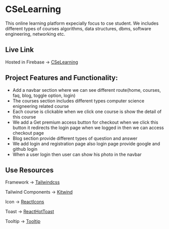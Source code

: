 # CSeLearning

This online learning platform expecially focus to cse student. We includes different types of courses algorithms, data structures, dbms, software engineering, networking etc.


## Live Link
Hosted in Firebase -> [CSeLearning](https://cselearning-platform.web.app/)

## Project Features and Functionality:

- Add a navbar section where we can see different route(home, courses, faq, blog, toggle option, login) 
- The courses section includes different types computer science enigneering related course  
- Each course is clickable when we click one course is show the detail of this course
- We add a Get premium access button for checkout when we click this button it redirects the login page when we logged in then we can access checkout page
- Blog section provide different types of question and answer 
- We add login and registration page also login page provide google and github login
- When a user login then user can show his photo in the navbar

## Use Resources
Framework -> [Tailwindcss](https://tailwindcss.com/)

Tailwind Components -> [Kitwind](https://kitwind.io/products/kometa/components)

Icon -> [ReactIcons](https://react-icons.github.io/react-icons/)

Toast -> [ReactHotToast](https://react-hot-toast.com/)

Tooltip -> [Tooltip](https://www.npmjs.com/package/react-tippy)